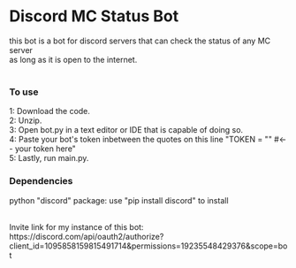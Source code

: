 <h1>Discord MC Status Bot</h1>
<p>this bot is a bot for discord servers that can check the status of any MC server <br> as long as it is open to the internet.<br><br></p>
<h3>To use</h3>
<p>1: Download the code.<br>2: Unzip.<br>3: Open bot.py in a text editor or IDE that is capable of doing so.<br>4: Paste your bot's token inbetween the quotes on this line "TOKEN = "" #<-- your token here"<br>5: Lastly, run main.py.</p>
<h3>Dependencies</h3>
<p>python "discord" package: use "pip install discord" to install</p>
<p><br>Invite link for my instance of this bot: https://discord.com/api/oauth2/authorize?client_id=1095858159815491714&permissions=19235548429376&scope=bot</p>
